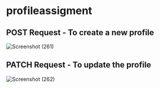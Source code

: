 # profileassigment
## POST Request - To create a new profile
![Screenshot (261)](https://github.com/vinayk16/profileassigment/assets/72502726/6ef0af33-3236-4c73-8d49-e4cb38411ced)

## PATCH Request - To update the profile
![Screenshot (262)](https://github.com/vinayk16/profileassigment/assets/72502726/925202dc-daef-4fa7-bf22-fe0018581843)
